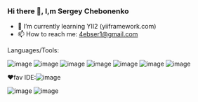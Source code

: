 ### Hi there 👋, I,m Sergey Chebonenko
- 🌱 I’m currently learning YII2 (yiiframework.com)
- 📫 How to reach me: 4ebser1@gmail.com 

Languages/Tools:

![image](https://github.com/BolshoeSpasibo/BolshoeSpasibo/assets/78027962/cebfb3c7-e255-4dac-804c-1386d1addaea)
![image](https://github.com/BolshoeSpasibo/BolshoeSpasibo/assets/78027962/c4d795c5-e1dd-4293-9050-d6ba16ba1a66)
![image](https://github.com/BolshoeSpasibo/BolshoeSpasibo/assets/78027962/278088d9-7f22-4efc-8bf2-d4c2f2fa7d7f)
![image](https://github.com/BolshoeSpasibo/BolshoeSpasibo/assets/78027962/61e6afb2-bb00-46be-bf01-c4d93149ddae)
![image](https://github.com/BolshoeSpasibo/BolshoeSpasibo/assets/78027962/8c05293d-36ee-4e83-a825-60ef6864f282)
![image](https://github.com/BolshoeSpasibo/BolshoeSpasibo/assets/78027962/6f834bed-51b0-435b-8db0-5a924aec5060)
![image](https://github.com/BolshoeSpasibo/BolshoeSpasibo/assets/78027962/a4b95b2b-7c3e-4eb6-b167-69b6f4a8761d)


❤fav IDE:![image](https://github.com/BolshoeSpasibo/BolshoeSpasibo/assets/78027962/bfaa151d-9cb9-4633-a790-88ffe1cef30a)

![image](https://github.com/BolshoeSpasibo/BolshoeSpasibo/assets/78027962/e90d03fd-5a44-41a8-96c5-714e2321263f)
![image](https://github.com/BolshoeSpasibo/BolshoeSpasibo/assets/78027962/73445ac1-c64e-4f69-81e2-fcea39a10e44)
